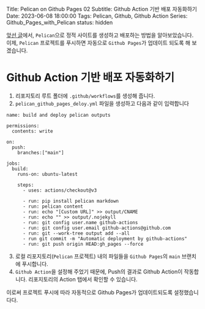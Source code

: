 Title: Pelican on Github Pages 02
Subtitle: Github Action 기반 배포 자동화하기
Date: 2023-06-08 18:00:00
Tags: Pelican, Github, Github Action
Series: Github_Pages_with_Pelican
status: hidden

[앞선 글](/pelican-on-github-pages-01)에서, `Pelican`으로 정적 사이트를 생성하고 배포하는 방법을 알아보았습니다. 이제, `Pelican` 프로젝트를 푸시하면 자동으로 `Github Pages`가 업데이트 되도록 해 보겠습니다.

# Github Action 기반 배포 자동화하기
1. 리포지토리 루트 폴더에 `.github/workflows`를 생성해 줍니다.
2. `pelican_github_pages_deloy.yml` 파일을 생성하고 다음과 같이 입력합니다
  ```
  name: build and deploy pelican outputs
  
  permissions:
    contents: write
  
  on:
    push:
      branches:["main"]
  
  jobs:
    build:
      runs-on: ubuntu-latest
  
      steps:
        - uses: actions/checkout@v3
  
        - run: pip install pelican markdown
        - run: pelican content
        - run: echo "[Custom URL]" >> output/CNAME
        - run: echo "" >> output/.nojekyll
        - run: git config user.name github-actions
        - run: git config user.email github-actions@github.com
        - run: git --work-tree output add --all
        - run git commit -m "Automatic deployment by github-actions"
        - run: git push origin HEAD:gh_pages --force
  ```

3. 로컬 리포지토리(`Pelican` 프로젝트) 내의 파일들을 `Github Pages`의 `main` 브랜치에 푸시합니다.
4. `Github Action`을 설정해 주었기 때문에, Push의 결과로 Github Action이 작동합니다. 리포지토리의 Action 탭에서 확인할 수 있습니다.

이로써 프로젝트 푸시에 따라 자동적으로 Github Pages가 업데이트되도록 설정했습니다다.